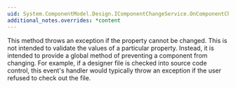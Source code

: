 ```yaml
---
uid: System.ComponentModel.Design.IComponentChangeService.OnComponentChanging(System.Object,System.ComponentModel.MemberDescriptor)
additional_notes.overrides: *content
---
```


<p>This method throws an exception if the property cannot be changed. This is not intended to validate the values of a particular property. Instead, it is intended to provide a global method of preventing a component from changing. For example, if a designer file is checked into source code control, this event's handler would typically throw an exception if the user refused to check out the file.</p>


